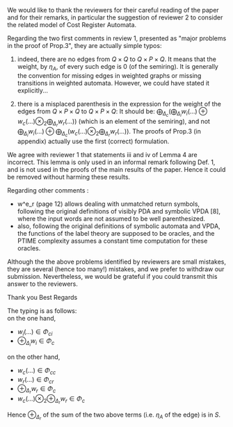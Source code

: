 We would like to thank the reviewers for their careful reading of the paper and for their remarks, 
in particular the suggestion of reviewer 2 to consider the related model of Cost Register Automata.

Regarding the two first comments in review 1, presented as "major problems in the proof of Prop.3", they are actually simple typos:

1. indeed, there are no edges from $Q\times Q$ to $Q\times P\times Q$.
   It means that the weight, by $\eta_A$, of every such edge is 0 (of the semiring).
   It is generally the convention for missing edges in weighted graphs or missing transitions in weighted automata. However, we could have stated it explicitly...

2. there is a misplaced parenthesis in the expression for the weight of the edges from $Q\times P\times Q$ to $Q\times P\times Q$:
   It should be: $\bigoplus_{\Delta_c} ( \bigoplus_{\Delta_i} w_i(...) \oplus w_c(...) \otimes_2 \bigoplus_{\Delta_r} w_r(...))$
   (which is an element of the semiring), 
   and not $\bigoplus_{\Delta_i} w_i(...) \oplus  \bigoplus_{\Delta_c} ( w_c(...) \otimes_2 \bigoplus_{\Delta_r} w_r(...))$.
   The proofs of Prop.3 (in appendix) actually use the first (correct) formulation.

We agree with reviewer 1 that statements iii and iv of Lemma 4 are incorrect.
This lemma is only used in an informal remark following Def. 1, and is not used in the proofs of the main results of the paper. Hence it could be removed without harming these results.

Regarding other comments : 

- w^e_r (page 12) allows dealing with unmatched return symbols, following the original definitions of visibly PDA and symbolic VPDA [8], where the input words are not assumed to be well parenthesized.
- also, following the original definitions of symbolic automata and VPDA, the functions of the label theory are supposed to be oracles, and the PTIME complexity assumes a constant time computation for these oracles. 

Although the the above problems identified by reviewers are small mistakes, they are several (hence too many!) mistakes, and we prefer to withdraw our submission.
Nevertheless, we would be grateful if you could transmit this answer to the reviewers.



Thank you
Best Regards

The typing is as follows:   
on the one hand, 

- $w_i(...) \in \Phi_{ci}$
- $\oplus_{\Delta_i} w_i \in \Phi_{c}$

on the other hand, 

- $w_c(...) \in \Phi_{cc}$   
- $w_r(...) \in \Phi_{cr}$   
- $\oplus_{\Delta_r} w_r \in \Phi_{c}$
- $w_c(...) \otimes_2 \oplus_{\Delta_r} w_r \in \Phi_{c}$

Hence $\oplus_{\Delta_r}$ of the sum of the two above terms (i.e. $\eta_A$ of the edge) is in $S$.
